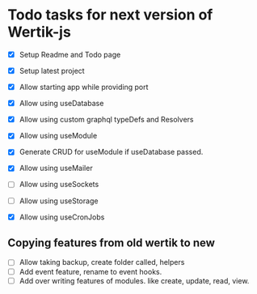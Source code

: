 # Todo tasks for next version of Wertik-js

- [x] Setup Readme and Todo page

- [x] Setup latest project

- [x] Allow starting app while providing port

- [x] Allow using useDatabase

- [x] Allow using custom graphql typeDefs and Resolvers

- [x] Allow using useModule

- [x] Generate CRUD for useModule if useDatabase passed.

- [x] Allow using useMailer

- [ ] Allow using useSockets

- [ ] Allow using useStorage

- [x] Allow using useCronJobs


## Copying features from old wertik to new

- [ ] Allow taking backup, create folder called, helpers
- [ ] Add event feature, rename to event hooks.
- [ ] Add over writing features of modules. like create, update, read, view.